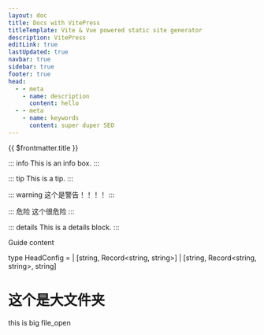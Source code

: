 ```yaml
---
layout: doc
title: Docs with VitePress 
titleTemplate: Vite & Vue powered static site generator
description: VitePress
editLink: true
lastUpdated: true
navbar: true
sidebar: true
footer: true
head:
  - - meta
    - name: description
      content: hello
  - - meta
    - name: keywords
      content: super duper SEO
---
```


{{ $frontmatter.title }}

::: info
This is an info box.
:::

::: tip
This is a tip.
:::

::: warning
这个是警告！！！！
:::

::: 危险
这个很危险
:::

::: details
This is a details block.
:::


Guide content


type HeadConfig =
  | [string, Record<string, string>]
  | [string, Record<string, string>, string]


#  这个是大文件夹

this is big file_open


